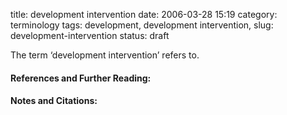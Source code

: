 title: development intervention
date: 2006-03-28 15:19
category: terminology
tags: development, development intervention,
slug: development-intervention
status: draft

<!--
icon: file-code-o
summary: 
-->

<!--
layout: post
title:  development intervention
date:   2005-01-10 13:47:13
categories: terminology
tags: development, development intervention,
permalink: /development-intervention/
published: false
comments: true
-->

The term ‘development intervention’ refers to.

#### References and Further Reading:


#### Notes and Citations:

[^1]: 
